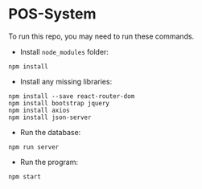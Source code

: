 # POS-System

To run this repo, you may need to run these commands.

- Install `node_modules` folder:
```
npm install
```
- Install any missing libraries:
```
npm install --save react-router-dom
npm install bootstrap jquery
npm install axios
npm install json-server
```
- Run the database: 
```
npm run server
```
- Run the program: 
```
npm start
```


